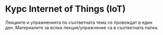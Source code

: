 # Курс Internet of Things (IoT)

Лекциите и упражненията по съответната тема се провеждат в един ден. Материалите за всяка лекция/упражнение са в съответната папка.
